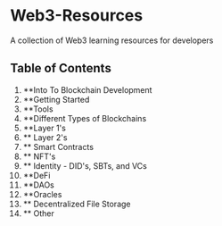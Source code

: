 # Web3-Resources

A collection of Web3 learning resources for developers

## Table of Contents

1. **Into To Blockchain Development
1. **Getting Started
1. **Tools 
1. **Different Types of Blockchains
1. **Layer 1's
1. ** Layer 2's
1. ** Smart Contracts
1. ** NFT's
1. ** Identity - DID's, SBTs, and VCs
1. **DeFi
1. **DAOs
1. **Oracles
1. ** Decentralized File Storage
1. ** Other
